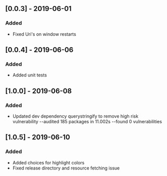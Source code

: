 ## [0.0.3] - 2019-06-01
### Added
- Fixed Uri's on window restarts

## [0.0.4] - 2019-06-06
### Added
- Added unit tests

## [1.0.0] - 2019-06-08
### Added
- Updated dev dependency querystringify to remove high risk vulnerability
--audited 185 packages in 11.002s
--found 0 vulnerabilities

## [1.0.5] - 2019-06-10
### Added
- Added choices for highlight colors
- Fixed release directory and resource fetching issue